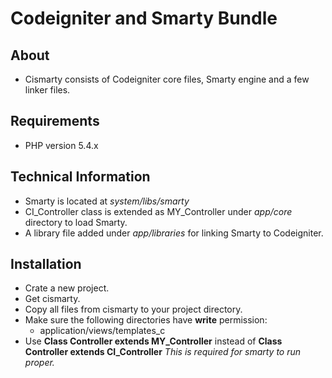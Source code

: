 Codeigniter and Smarty Bundle
==============

About
--------------
- Cismarty consists of Codeigniter core files, Smarty engine and a few linker files.

Requirements
---------------------
- PHP version 5.4.x

Technical Information
---------------------
- Smarty is located at *system/libs/smarty*
- CI_Controller class is extended as MY_Controller under *app/core* directory to load Smarty.
- A library file added under *app/libraries* for linking Smarty to Codeigniter.

Installation
----------
- Crate a new project.
- Get cismarty. 
- Copy all files from cismarty to your project directory.
- Make sure the following directories have **write** permission:
    * application/views/templates_c
- Use **Class Controller extends MY_Controller** instead of **Class Controller extends CI_Controller**
	*This is required for smarty to run proper.*

